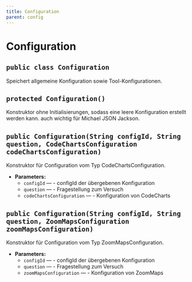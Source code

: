 ```yaml
---
title: Configuration
parent: config
---
```


# Configuration


## `public class Configuration`

Speichert allgemeine Konfiguration sowie Tool-Konfigurationen.

## `protected Configuration()`

Konstruktor ohne Initialisierungen, sodass eine leere Konfiguration erstellt werden kann. auch wichtig für Michael JSON Jackson.

## `public Configuration(String configId, String question, CodeChartsConfiguration codeChartsConfiguration)`

Konstruktor für Configuration vom Typ CodeChartsConfiguration.

 * **Parameters:**
   * `configId` — - configId der übergebenen Konfiguration
   * `question` — - Fragestellung zum Versuch
   * `codeChartsConfiguration` — - Konfiguration von CodeCharts

## `public Configuration(String configId, String question, ZoomMapsConfiguration zoomMapsConfiguration)`

Konstruktor für Configuration vom Typ ZoomMapsConfiguration.

 * **Parameters:**
   * `configId` — - configId der übergebenen Konfiguration
   * `question` — - Fragestellung zum Versuch
   * `zoomMapsConfiguration` — - Konfiguration von ZoomMaps
